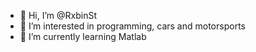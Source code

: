 - 👋 Hi, I’m @RxbinSt
- 👀 I’m interested in programming, cars and motorsports
- 🌱 I’m currently learning Matlab

<!---
RxbinSt/RxbinSt is a ✨ special ✨ repository because its `README.md` (this file) appears on your GitHub profile.
You can click the Preview link to take a look at your changes.
--->
